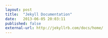 ```yaml
---
layout: post
title:  "Jekyll Documentation"
date:   2013-06-05 20:03:11
published: false
external-url: http://jekyllrb.com/docs/home/
---
```

